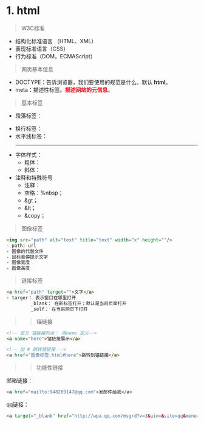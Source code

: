 # 1. html

> W3C标准

- 结构化标准语言 （HTML、XML）
- 表现标准语言（CSS）
- 行为标准（DOM，ECMAScript）



> 网页基本信息

- DOCTYPE：告诉浏览器，我们要使用的规范是什么。默认 **html**。
- meta：描述性标签。**<font color='red'>描述网站的元信息</font>**。



> 基本标签

- 段落标签：<p></p>
- 换行标签：<br/>
- 水平线标签：<hr/>
- 字体样式：
    - 粗体：<strong></strong>
    - 斜体：<em></em>
- 注释和特殊符号
    - 注释： <!-- -->
    - 空格：%nbsp；
    - &gt；
    - &lt；
    - &copy；



> 图像标签

```html
<img src="path" alt="text" title="text" width="x" height=""/>
- path: url
- 图像的代替文件
- 鼠标悬停提示文字
- 图像宽度
- 图像高度
```



> 链接标签



```html
<a href="path" target="">文字</a>
- targer： 表示窗口在哪里打开
		 _blank： 在新标签打开；默认是当前页面打开
		 _self： 在当前网页下打开
```

> > 锚链接



```html
<!-- 定义 锚链接的点： 用name 定义-->
<a name="here">锚链接展示</a>

<!-- 加 # 跳转锚链接 -->
<a href="图像标签.html#here">跳转到锚链接</a>
```

> >功能性链接



邮箱链接：

```html
<a href="mailto:948209147@qq.com">发邮件给我</a>
```

qq链接：

```html
<a target="_blank" href="http://wpa.qq.com/msgrd?v=3&uin=&site=qq&menu=yes"><img border="0" src="http://wpa.qq.com/pa?p=2::53" alt="给我发消息把！" title="给我发消息把！"/></a>
```

